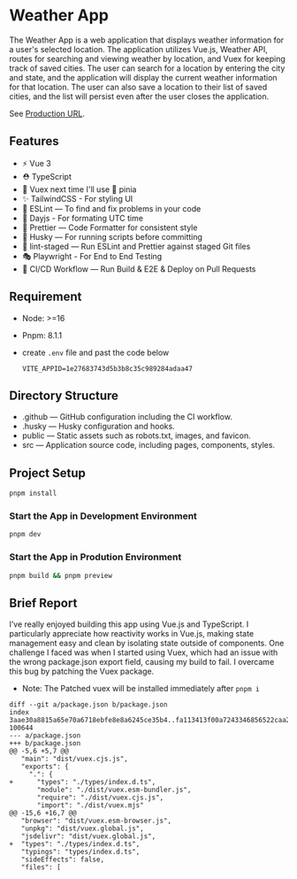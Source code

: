 # Weather App

The Weather App is a web application that displays weather information for a user's selected location. The application utilizes Vue.js, Weather API, routes for searching and viewing weather by location, and Vuex for keeping track of saved cities. The user can search for a location by entering the city and state, and the application will display the current weather information for that location. The user can also
save a location to their list of saved cities, and the list will persist even after the user closes the application.

See [Production URL](https://weather-app-nu-jet.vercel.app//).

## Features

- ⚡️ Vue 3
- ⛑ TypeScript
- 👀 Vuex next time I'll use 🍍 pinia
- ✨ TailwindCSS - For styling UI
- 📏 ESLint — To find and fix problems in your code
- 📆 Dayjs - For formating UTC time
- 💖 Prettier — Code Formatter for consistent style
- 🐶 Husky — For running scripts before committing
- 🚫 lint-staged — Run ESLint and Prettier against staged Git files
- 🎭 Playwright - For End to End Testing
- 👷 CI/CD Workflow — Run Build & E2E & Deploy on Pull Requests

## Requirement

- Node: >=16

- Pnpm: 8.1.1

- create `.env` file and past the code below
  ```
  VITE_APPID=1e27683743d5b3b8c35c989284adaa47
  ```

## Directory Structure

- .github — GitHub configuration including the CI workflow.
- .husky — Husky configuration and hooks.
- public — Static assets such as robots.txt, images, and favicon.
- src — Application source code, including pages, components, styles.

## Project Setup

```sh
pnpm install
```

### Start the App in Development Environment

```sh
pnpm dev
```

### Start the App in Prodution Environment

```sh
pnpm build && pnpm preview
```

## Brief Report

I’ve really enjoyed building this app using Vue.js and TypeScript. I particularly appreciate how reactivity works in Vue.js, making state management easy and clean by isolating state outside of components. One challenge I faced was when I started using Vuex, which had an issue with the wrong package.json export field, causing my build to fail. I overcame this bug by patching the Vuex package.

- Note: The Patched vuex will be installed immediately after `pnpm i`

```
diff --git a/package.json b/package.json
index 3aae30a8815a65e70a6718ebfe8e8a6245ce35b4..fa113413f00a7243346856522caa2499de4b5d55 100644
--- a/package.json
+++ b/package.json
@@ -5,6 +5,7 @@
   "main": "dist/vuex.cjs.js",
   "exports": {
     ".": {
+      "types": "./types/index.d.ts",
       "module": "./dist/vuex.esm-bundler.js",
       "require": "./dist/vuex.cjs.js",
       "import": "./dist/vuex.mjs"
@@ -15,6 +16,7 @@
   "browser": "dist/vuex.esm-browser.js",
   "unpkg": "dist/vuex.global.js",
   "jsdelivr": "dist/vuex.global.js",
+  "types": "./types/index.d.ts",
   "typings": "types/index.d.ts",
   "sideEffects": false,
   "files": [
```

